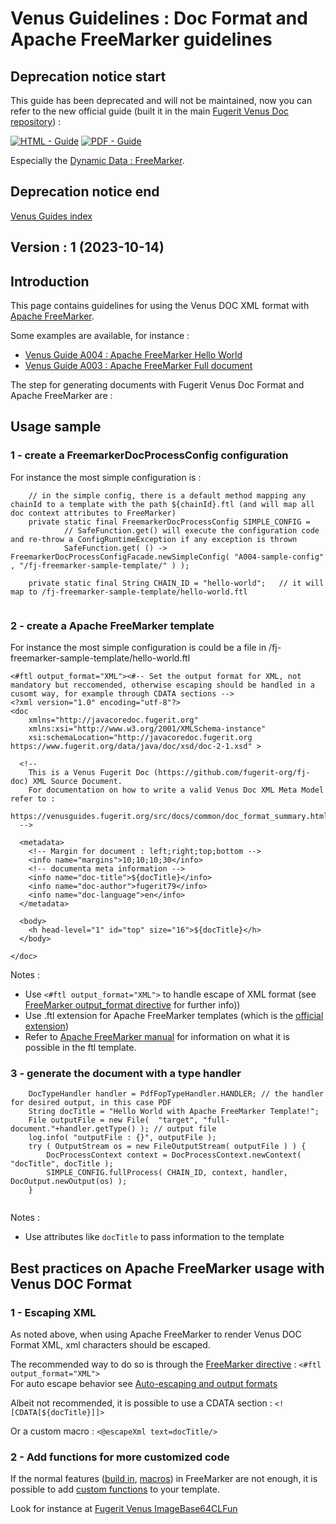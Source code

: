 # Venus Guidelines : Doc Format and Apache FreeMarker guidelines

## Deprecation notice start

This guide has been deprecated and will not be maintained, now you can refer to the new official guide 
(built it in the main [Fugerit Venus Doc repository](https://github.com/fugerit-org/fj-doc)) :

[![HTML - Guide](https://img.shields.io/badge/HTML-Guide-blue?style=for-the-badge)](https://venusdocs.fugerit.org/guide/ "Go to project HTML documentation")
[![PDF - Guide](https://img.shields.io/badge/PDF-Guide-red?style=for-the-badge)](https://venusdocs.fugerit.org/guide/fj-doc-guide.pdf "Go to project PDF documentation")

Especially the [Dynamic Data : FreeMarker](https://venusdocs.fugerit.org/guide/#doc-freemarker-entry-point).

## Deprecation notice end

[Venus Guides index](../../../README.md)

## Version : 1 (2023-10-14)

## Introduction

This page contains guidelines for using the Venus DOC XML format with [Apache FreeMarker](https://freemarker.apache.org/).

Some examples are available, for instance : 

- [Venus Guide A004 : Apache FreeMarker Hello World](../../../fj-doc-guides-A004-freemarker-hello-world/README.md)
- [Venus Guide A003 : Apache FreeMarker Full document](../../../fj-doc-guides-A003-full-document-freemarker/README.md)

The step for generating documents with Fugerit Venus Doc Format and Apache FreeMarker are : 

## Usage sample

### 1 - create a FreemarkerDocProcessConfig configuration

For instance the most simple configuration is : 

```
	// in the simple config, there is a default method mapping any chainId to a template with the path ${chainId}.ftl (and will map all doc context attributes to FreeMarker)
	private static final FreemarkerDocProcessConfig SIMPLE_CONFIG = 
			// SafeFunction.get() will execute the configuration code and re-throw a ConfigRuntimeException if any exception is thrown
			SafeFunction.get( () -> FreemarkerDocProcessConfigFacade.newSimpleConfig( "A004-sample-config" , "/fj-freemarker-sample-template/" ) );
			
	private static final String CHAIN_ID = "hello-world";	// it will map to /fj-freemarker-sample-template/hello-world.ftl
			
```

### 2 - create a Apache FreeMarker template

For instance the most simple configuration is could be a file in /fj-freemarker-sample-template/hello-world.ftl

```
<#ftl output_format="XML"><#-- Set the output format for XML, not mandatory but reccomended, otherwise escaping should be handled in a cusomt way, for example through CDATA sections -->
<?xml version="1.0" encoding="utf-8"?>
<doc
	xmlns="http://javacoredoc.fugerit.org"
	xmlns:xsi="http://www.w3.org/2001/XMLSchema-instance"
    xsi:schemaLocation="http://javacoredoc.fugerit.org https://www.fugerit.org/data/java/doc/xsd/doc-2-1.xsd" > 

  <!--
  	This is a Venus Fugerit Doc (https://github.com/fugerit-org/fj-doc) XML Source Document.
  	For documentation on how to write a valid Venus Doc XML Meta Model refer to : 
  	https://venusguides.fugerit.org/src/docs/common/doc_format_summary.html
  -->

  <metadata>
	<!-- Margin for document : left;right;top;bottom -->
	<info name="margins">10;10;10;30</info>  
	<!-- documenta meta information -->
	<info name="doc-title">${docTitle}</info>
	<info name="doc-author">fugerit79</info>
	<info name="doc-language">en</info>
  </metadata>
  
  <body>
	<h head-level="1" id="top" size="16">${docTitle}</h>
  </body>

</doc>
```

Notes : 

- Use `<#ftl output_format="XML">` to handle escape of XML format (see [FreeMarker output_format directive](https://freemarker.apache.org/docs/ref_directive_outputformat.html) for further info))
- Use .ftl extension for Apache FreeMarker templates (which is the [official extension](https://freemarker.apache.org/docs/versions_2_1_3.html))
- Refer to [Apache FreeMarker manual](https://freemarker.apache.org/docs/index.html) for information on what it is possible in the ftl template.

### 3 - generate the document with a type handler

```	
	DocTypeHandler handler = PdfFopTypeHandler.HANDLER;	// the handler for desired output, in this case PDF
	String docTitle = "Hello World with Apache FreeMarker Template!";
	File outputFile = new File(  "target", "full-document."+handler.getType() ); // output file
	log.info( "outputFile : {}", outputFile );
	try ( OutputStream os = new FileOutputStream( outputFile ) ) {
		DocProcessContext context = DocProcessContext.newContext( "docTitle", docTitle );
		SIMPLE_CONFIG.fullProcess( CHAIN_ID, context, handler, DocOutput.newOutput(os) );
	}
	
```

Notes : 

- Use attributes like `docTitle` to pass information to the template


## Best practices on Apache FreeMarker usage with Venus DOC Format

### 1 - Escaping XML

As noted above, when using Apache FreeMarker to render Venus DOC Format XML, xml characters should be escaped.

The recommended way to do so is through the [FreeMarker directive](https://freemarker.apache.org/docs/ref_directive_outputformat.html) : `<#ftl output_format="XML">`  
For auto escape behavior see [Auto-escaping and output formats](https://freemarker.apache.org/docs/dgui_misc_autoescaping.html)

Albeit not recommended, it is possible to use a CDATA section : `<![CDATA[${docTitle}]]>`

Or a custom macro : `<@escapeXml text=docTitle/>`

### 2 - Add functions for more customized code

If the normal features ([build in](https://freemarker.apache.org/docs/ref_builtins.html), [macros](https://freemarker.apache.org/docs/ref_directive_macro.html)) in FreeMarker are not enough, it is possible to add [custom functions](https://freemarker.apache.org/docs/pgui_datamodel_method.html) to your template.

Look for instance at [Fugerit Venus ImageBase64CLFun](https://github.com/fugerit-org/fj-doc/blob/main/fj-doc-freemarker/src/main/java/org/fugerit/java/doc/freemarker/fun/ImageBase64CLFun.java)


